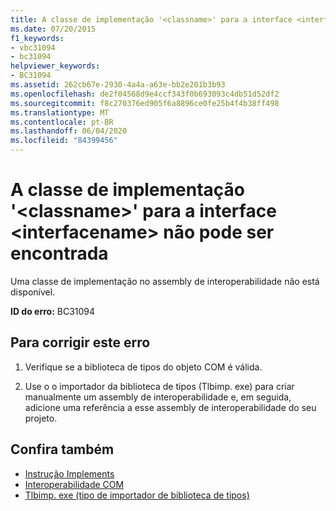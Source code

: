 ```yaml
---
title: A classe de implementação '<classname>' para a interface <interfacename> não pode ser encontrada
ms.date: 07/20/2015
f1_keywords:
- vbc31094
- bc31094
helpviewer_keywords:
- BC31094
ms.assetid: 262cb67e-2930-4a4a-a63e-bb2e201b3b93
ms.openlocfilehash: de2f04568d9e4ccf343f0b693093c4db51d52df2
ms.sourcegitcommit: f8c270376ed905f6a8896ce0fe25b4f4b38ff498
ms.translationtype: MT
ms.contentlocale: pt-BR
ms.lasthandoff: 06/04/2020
ms.locfileid: "84399456"
---
```

# <a name="implementing-class-classname-for-interface-interfacename-cannot-be-found"></a>A classe de implementação '\<classname>' para a interface \<interfacename> não pode ser encontrada
Uma classe de implementação no assembly de interoperabilidade não está disponível.  
  
 **ID do erro:** BC31094  
  
## <a name="to-correct-this-error"></a>Para corrigir este erro  
  
1. Verifique se a biblioteca de tipos do objeto COM é válida.  
  
2. Use o o importador da biblioteca de tipos (Tlbimp. exe) para criar manualmente um assembly de interoperabilidade e, em seguida, adicione uma referência a esse assembly de interoperabilidade do seu projeto.  
  
## <a name="see-also"></a>Confira também

- [Instrução Implements](../language-reference/statements/implements-statement.md)
- [Interoperabilidade COM](../programming-guide/com-interop/index.md)
- [Tlbimp. exe (tipo de importador de biblioteca de tipos)](../../framework/tools/tlbimp-exe-type-library-importer.md)
